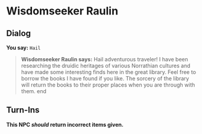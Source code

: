 # Wisdomseeker Raulin
## Dialog

**You say:** `Hail`



>**Wisdomseeker Raulin says:** Hail adventurous traveler! I have been researching the druidic heritages of various Norrathian cultures and have made some interesting finds here in the great library.  Feel free to borrow the books I have found if you like. The sorcery of the library will return the books to their proper places when you are through with them.
end

## Turn-Ins



**This NPC *should* return incorrect items given.**





